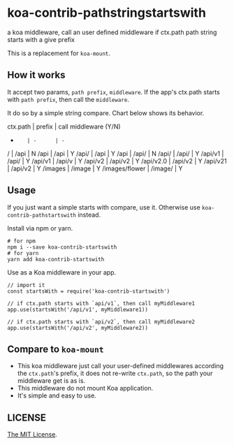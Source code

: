 # koa-contrib-pathstringstartswith

a koa middleware, call an user defined middleware if ctx.path path string starts with a give prefix

This is a replacement for `koa-mount`.

## How it works

It accept two params, `path prefix`, `middleware`.
If the app's ctx.path starts with `path prefix`, then
call the `middleware`.

It do so by a simple string compare.
Chart below shows its behavior.

ctx.path | prefix | call middleware (Y/N)
-        | -      | -
/        |  /api   | N
/api     |  /api   | Y
/api/    |  /api   | Y
/api     | /api/   | N
/api/    | /api/   | Y
/api/v1  | /api/   | Y
/api/v1  | /api/v  | Y
/api/v2  | /api/v2 | Y
/api/v2.0 | /api/v2 | Y
/api/v21  | /api/v2 | Y
/images   | /image   | Y
/images/flower   | /image/   | Y

## Usage

If you just want a simple starts with compare, use it.
Otherwise use `koa-contrib-pathstartswith` instead.

Install via npm or yarn.

```
# for npm
npm i --save koa-contrib-startswith
# for yarn
yarn add koa-contrib-startswith
```

Use as a Koa middleware in your app.

```
// import it
const startsWith = require('koa-contrib-startswith')

// if ctx.path starts with `api/v1`, then call myMiddleware1
app.use(startsWith('/api/v1', myMiddleware1))

// if ctx.path starts with `api/v2`, then call myMiddleware2
app.use(startsWith('/api/v2', myMiddleware2))
```

## Compare to `koa-mount`

- This koa middleware just call your user-defined middlewares according
the `ctx.path`'s prefix, it does not re-write `ctx.path`, so the path
your middleware get is as is.
- This middleware do not mount Koa application.
- It's simple and easy to use.

## LICENSE

[The MIT License](LICENSE).
